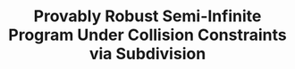 ---
layout: default
title: Provably Robust Semi-Infinite Program Under Collision Constraints via Subdivision
authors: Duo Zhang, Xifeng Gao, Kui Wu, Zherong Pan 
publication: preprint on ArXiv 
year: 2023 
slug: SIPTrajGen 
doi: None 
website: https://arxiv.org/pdf/2302.01135.pdf 
---